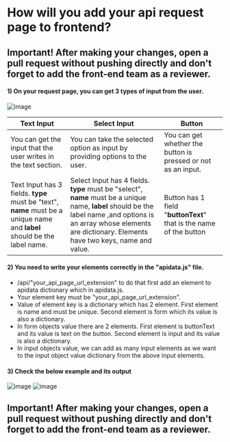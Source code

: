# How will you add your api request page to frontend?
## **Important!** After making your changes, open a pull request without pushing directly and don't forget to add the front-end team as a reviewer. 
#### 1) On your request page, you can get 3 types of input from the user.

![image](https://user-images.githubusercontent.com/82322653/236806288-36b0754b-3811-430a-bb34-0df1f7c27b13.png)

| Text Input | Select Input | Button |
| --- | --- | --- |
| You can get the input that the user writes in the text section. |You can take the selected option as input by providing options to the user. | You can get whether the button is pressed or not as an input.|
| Text Input has 3 fields. **type** must be "text", **name** must be a unique name and **label** should be the label name. | Select Input has 4 fields. **type** must be "select", **name** must be a unique name, **label** should be the label name ,and options is an array whose elements are dictionary. Elements have two keys, name and value.  | Button has 1 field "**buttonText**" that is the name of the button |

#### 2) You need to write your elements correctly in the "apidata.js" file.
* /api/"your_api_page_url_extension" to do that first add an element to apidata dictionary which in apidata.js.
* Your element key must be "your_api_page_url_extension".
* Value of element key is a dictionary which has 2 element. First element is name and must be unique. Second element is form which its value is also a dictionary.
* In form objects value there are 2 elements. First element is buttonText and its value is text on the button. Second element is input and its value is also a dictionary.
* In input objects value, we can add as many input elements as we want to the input object value dictionary from the above input elements.

#### 3) Check the below example and its output
![image](https://user-images.githubusercontent.com/82322653/236811638-52666c80-9907-412e-b052-9ac802d7eb25.png) 
![image](https://user-images.githubusercontent.com/82322653/236812138-a491e7ce-38b9-4369-88ef-7f2a5b39dee3.png)

## **Important!** After making your changes, open a pull request without pushing directly and don't forget to add the front-end team as a reviewer. 
